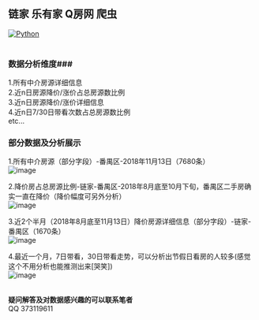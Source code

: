 ## 链家 乐有家 Q房网 爬虫<br>
[![Python](https://img.shields.io/badge/Python-3.6%2B-brightgreen.svg)](https://www.python.org)<br>
<br>
### 数据分析维度###<br>
1.所有中介房源详细信息<br>
2.近n日房源降价/涨价占总房源数比例<br>
3.近n日房源降价/涨价详细信息<br>
4.近n日7/30日带看次数占总房源数比例<br>
etc...<br>
### 部分数据及分析展示<br>
1.所有中介房源（部分字段）-番禺区-2018年11月13日（7680条）<br>
![image](https://github.com/roytian1217/apartment/blob/master/screenshots/apt-all.png)<br>

2.降价房占总房源比例-链家-番禺区-2018年8月底至10月下旬，番禺区二手房确实一直在降价（降价幅度可另外分析）<br>
![image](https://github.com/roytian1217/apartment/blob/master/screenshots/price-down-rate.png)<br>

3.近2个半月（2018年8月底至11月13日）降价房源详细信息（部分字段）-链家-番禺区（1670条）<br>
![image](https://github.com/roytian1217/apartment/blob/master/screenshots/price-down-lianjia.png)<br>

4.最近一个月，7日带看，30日带看走势，可以分析出节假日看房的人较多(感觉这个不用分析也能推测出来[哭笑])<br>
![image](https://github.com/roytian1217/apartment/blob/master/screenshots/check-rate.png)<br>
<br>

**疑问解答及对数据感兴趣的可以联系笔者**<br>
QQ 373119611